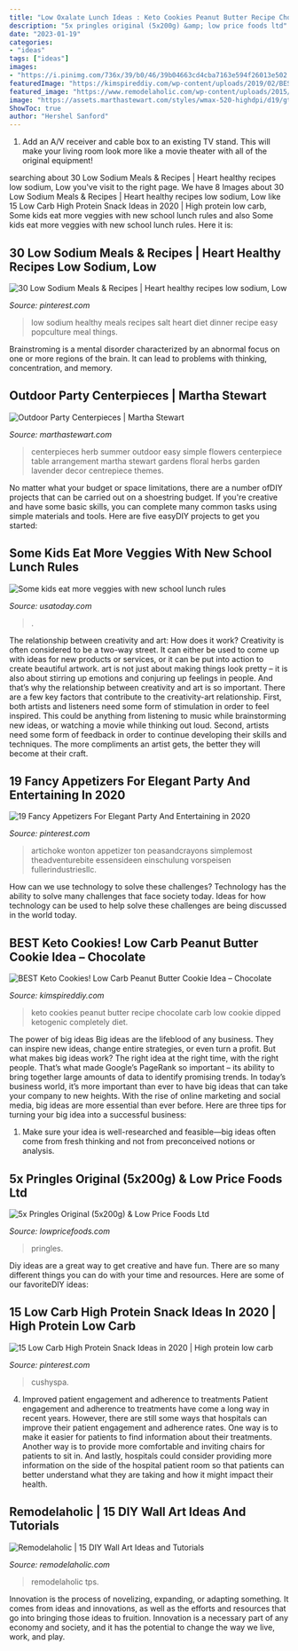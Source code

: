 ```yaml
---
title: "Low Oxalate Lunch Ideas : Keto Cookies Peanut Butter Recipe Chocolate Carb Low Cookie Dipped Ketogenic Completely Diet"
description: "5x pringles original (5x200g) &amp; low price foods ltd"
date: "2023-01-19"
categories:
- "ideas"
tags: ["ideas"]
images:
- "https://i.pinimg.com/736x/39/b0/46/39b04663cd4cba7163e594f26013e502.jpg"
featuredImage: "https://kimspireddiy.com/wp-content/uploads/2019/02/BEST-Keto-Cookies_Low-Carb-Peanut-Butter-Cookie-Idea_Chocolate-Dipped_Quick_Easy-Ketogenic-Diet-Recipe_Completely-Keto-Friendly_2.jpg"
featured_image: "https://www.remodelaholic.com/wp-content/uploads/2015/11/15-DIY-Wall-Art-Ideas-560x800.jpg"
image: "https://assets.marthastewart.com/styles/wmax-520-highdpi/d19/gt042_herbcenter1_s/gt042_herbcenter1_s_vert.jpg?itok=vhQkV1ss"
ShowToc: true
author: "Hershel Sanford"
---
```



1. Add an A/V receiver and cable box to an existing TV stand. This will make your living room look more like a movie theater with all of the original equipment!

	

		
searching about 30 Low Sodium Meals &amp; Recipes | Heart healthy recipes low sodium, Low you've visit to the right page. We have 8 Images about 30 Low Sodium Meals &amp; Recipes | Heart healthy recipes low sodium, Low like 15 Low Carb High Protein Snack Ideas in 2020 | High protein low carb, Some kids eat more veggies with new school lunch rules and also Some kids eat more veggies with new school lunch rules. Here it is:
		
    
## 30 Low Sodium Meals &amp; Recipes | Heart Healthy Recipes Low Sodium, Low

<img loading=lazy src="https://i.pinimg.com/736x/3a/77/99/3a77991f7e08f8b4725529f1a046fa5c.jpg" onerror="this.onerror=null;this.src='https://tse4.mm.bing.net/th?id=OIP.AGTtWhDWI4srYWCmQf4VTgHaN2&amp;pid=15.1';" alt="30 Low Sodium Meals &amp; Recipes | Heart healthy recipes low sodium, Low">

_Source: pinterest.com_

>low sodium healthy meals recipes salt heart diet dinner recipe easy popculture meal things. 

	

Brainstroming is a mental disorder characterized by an abnormal focus on one or more regions of the brain. It can lead to problems with thinking, concentration, and memory.

    
## Outdoor Party Centerpieces | Martha Stewart

<img loading=lazy src="https://assets.marthastewart.com/styles/wmax-520-highdpi/d19/gt042_herbcenter1_s/gt042_herbcenter1_s_vert.jpg?itok=vhQkV1ss" onerror="this.onerror=null;this.src='https://tse4.mm.bing.net/th?id=OIP.9QUatxPmpETLHsUcMQHKkgHaJQ&amp;pid=15.1';" alt="Outdoor Party Centerpieces | Martha Stewart">

_Source: marthastewart.com_

>centerpieces herb summer outdoor easy simple flowers centerpiece table arrangement martha stewart gardens floral herbs garden lavender decor centrepiece themes. 

	

No matter what your budget or space limitations, there are a number ofDIY projects that can be carried out on a shoestring budget. If you're creative and have some basic skills, you can complete many common tasks using simple materials and tools. Here are five easyDIY projects to get you started: 

    
## Some Kids Eat More Veggies With New School Lunch Rules

<img loading=lazy src="https://www.gannett-cdn.com/-mm-/c7ab349856af7fcc7352b740e9251956140c775b/c=0-196-1920-1279/local/-/media/USATODAY/USATODAY/2014/03/03/1393882533000-A03-lunch-program-04.jpg?width=1920&amp;height=1083&amp;fit=crop&amp;format=pjpg&amp;auto=webp" onerror="this.onerror=null;this.src='https://tse4.mm.bing.net/th?id=OIP.Gj1dTPRkKQcDIEYgdNgWTQHaEL&amp;pid=15.1';" alt="Some kids eat more veggies with new school lunch rules">

_Source: usatoday.com_

>. 

	

The relationship between creativity and art: How does it work?
Creativity is often considered to be a two-way street. It can either be used to come up with ideas for new products or services, or it can be put into action to create beautiful artwork. art is not just about making things look pretty – it is also about stirring up emotions and conjuring up feelings in people. And that’s why the relationship between creativity and art is so important.
There are a few key factors that contribute to the creativity-art relationship. First, both artists and listeners need some form of stimulation in order to feel inspired. This could be anything from listening to music while brainstorming new ideas, or watching a movie while thinking out loud. Second, artists need some form of feedback in order to continue developing their skills and techniques. The more compliments an artist gets, the better they will become at their craft.

    
## 19 Fancy Appetizers For Elegant Party And Entertaining In 2020

<img loading=lazy src="https://i.pinimg.com/736x/39/b0/46/39b04663cd4cba7163e594f26013e502.jpg" onerror="this.onerror=null;this.src='https://tse1.mm.bing.net/th?id=OIP.egpI-sxkVTrQ8_HUewtgMgHaLH&amp;pid=15.1';" alt="19 Fancy Appetizers For Elegant Party And Entertaining in 2020">

_Source: pinterest.com_

>artichoke wonton appetizer ton peasandcrayons simplemost theadventurebite essensideen einschulung vorspeisen fullerindustriesllc. 

	

How can we use technology to solve these challenges?
Technology has the ability to solve many challenges that face society today. Ideas for how technology can be used to help solve these challenges are being discussed in the world today.

    
## BEST Keto Cookies! Low Carb Peanut Butter Cookie Idea – Chocolate

<img loading=lazy src="https://kimspireddiy.com/wp-content/uploads/2019/02/BEST-Keto-Cookies_Low-Carb-Peanut-Butter-Cookie-Idea_Chocolate-Dipped_Quick_Easy-Ketogenic-Diet-Recipe_Completely-Keto-Friendly_2.jpg" onerror="this.onerror=null;this.src='https://tse3.mm.bing.net/th?id=OIP.95VCpaidKrpLCtevjDS42AHaMu&amp;pid=15.1';" alt="BEST Keto Cookies! Low Carb Peanut Butter Cookie Idea – Chocolate">

_Source: kimspireddiy.com_

>keto cookies peanut butter recipe chocolate carb low cookie dipped ketogenic completely diet. 

	

The power of big ideas
Big ideas are the lifeblood of any business. They can inspire new ideas, change entire strategies, or even turn a profit. But what makes big ideas work? The right idea at the right time, with the right people. That’s what made Google’s PageRank so important – its ability to bring together large amounts of data to identify promising trends.
In today’s business world, it’s more important than ever to have big ideas that can take your company to new heights. With the rise of online marketing and social media, big ideas are more essential than ever before. Here are three tips for turning your big idea into a successful business:

1) Make sure your idea is well-researched and feasible—big ideas often come from fresh thinking and not from preconceived notions or analysis.

    
## 5x Pringles Original (5x200g) &amp; Low Price Foods Ltd

<img loading=lazy src="https://cdn.shopify.com/s/files/1/2259/2695/products/image_abc748c5-342e-46c6-9844-64d10134348a_1024x1024.jpg?v=1579193866" onerror="this.onerror=null;this.src='https://tse4.mm.bing.net/th?id=OIP.M08tbZcF_BSqm_Kq_GimfgHaJ4&amp;pid=15.1';" alt="5x Pringles Original (5x200g) &amp; Low Price Foods Ltd">

_Source: lowpricefoods.com_

>pringles. 

	

Diy ideas are a great way to get creative and have fun. There are so many different things you can do with your time and resources. Here are some of our favoriteDIY ideas:

    
## 15 Low Carb High Protein Snack Ideas In 2020 | High Protein Low Carb

<img loading=lazy src="https://i.pinimg.com/736x/66/64/32/666432869a7e4c52c22863c4721367ad.jpg" onerror="this.onerror=null;this.src='https://tse3.mm.bing.net/th?id=OIP.jqfilaViJEw3fOLbMEQKlAHaO0&amp;pid=15.1';" alt="15 Low Carb High Protein Snack Ideas in 2020 | High protein low carb">

_Source: pinterest.com_

>cushyspa. 

	

4) Improved patient engagement and adherence to treatments
Patient engagement and adherence to treatments have come a long way in recent years. However, there are still some ways that hospitals can improve their patient engagement and adherence rates. One way is to make it easier for patients to find information about their treatments. Another way is to provide more comfortable and inviting chairs for patients to sit in. And lastly, hospitals could consider providing more information on the side of the hospital patient room so that patients can better understand what they are taking and how it might impact their health.

    
## Remodelaholic | 15 DIY Wall Art Ideas And Tutorials

<img loading=lazy src="https://www.remodelaholic.com/wp-content/uploads/2015/11/15-DIY-Wall-Art-Ideas-560x800.jpg" onerror="this.onerror=null;this.src='https://tse4.mm.bing.net/th?id=OIP.eUC_SlAHhMwAzkMk524V9gHaKl&amp;pid=15.1';" alt="Remodelaholic | 15 DIY Wall Art Ideas and Tutorials">

_Source: remodelaholic.com_

>remodelaholic tps. 

	

Innovation is the process of novelizing, expanding, or adapting something. It comes from ideas and innovations, as well as the efforts and resources that go into bringing those ideas to fruition. Innovation is a necessary part of any economy and society, and it has the potential to change the way we live, work, and play.


